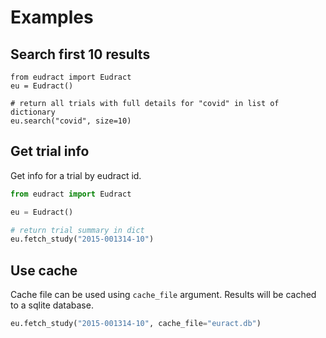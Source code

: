 # Examples

## Search first 10 results

```
from eudract import Eudract
eu = Eudract()

# return all trials with full details for "covid" in list of dictionary
eu.search("covid", size=10) 

```

## Get trial info

Get info for a trial by eudract id.

```python
from eudract import Eudract

eu = Eudract()

# return trial summary in dict
eu.fetch_study("2015-001314-10") 
```

## Use cache

Cache file can be used using `cache_file` argument.
Results will be cached to a sqlite database.

```python
eu.fetch_study("2015-001314-10", cache_file="euract.db")

```
